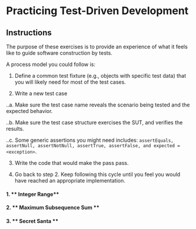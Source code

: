 # Practicing Test-Driven Development

## Instructions
The purpose of these exercises is to provide an experience of what it feels like to guide software construction by tests. 

A process model you could follow is:

1. Define a common test fixture (e.g., objects with specific test data) that you will likely need for most of the test cases.

2. Write a new test case

..a. Make sure the test case name reveals the scenario being tested and the expected behavior.

..b. Make sure the test case structure exercises the SUT, and verifies the results.

..c. Some generic assertions you might need includes: `assertEquals, assertNull, assertNotNull, assertTrue, assertFalse, and expected = <exception>`.

3. Write the code that would make the pass pass. 

4. Go back to step 2. Keep following this cycle until you feel you would have reached an appropriate implementation.

#### 1. ** Integer Range**
#### 2. ** Maximum Subsequence Sum **
#### 3. ** Secret Santa **
